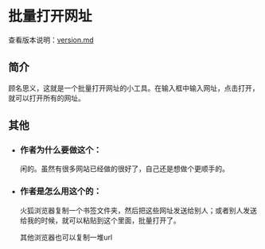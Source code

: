 # 批量打开网址
查看版本说明：[version.md](https://github.com/icicle500/openURLs/blob/master/version.md)
## 简介
顾名思义，这就是一个批量打开网址的小工具。在输入框中输入网址，点击打开，就可以打开所有的网址。

## 其他
* ### 作者为什么要做这个：
    闲的。虽然有很多网站已经做的很好了，自己还是想做个更顺手的。
* ### 作者是怎么用这个的：
    火狐浏览器复制一个书签文件夹，然后把这些网址发送给别人；或者别人发送给我的时候，就可以粘贴到这个里面，批量打开了。

    其他浏览器也可以复制一堆url
